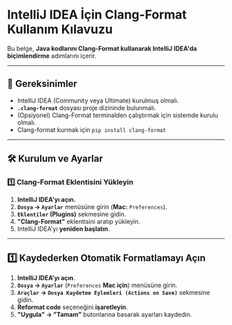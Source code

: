 # **IntelliJ IDEA İçin Clang-Format Kullanım Kılavuzu**

Bu belge, **Java kodlarını Clang-Format kullanarak IntelliJ IDEA'da biçimlendirme** adımlarını içerir.

---

## **📌 Gereksinimler**

- IntelliJ IDEA (Community veya Ultimate) kurulmuş olmalı.
- **`.clang-format`** dosyası proje dizininde bulunmalı.
- (Opsiyonel) Clang-Format terminalden çalıştırmak için sistemde kurulu olmalı.
- Clang-format kurmak için `pip install clang-format`

---

## **🛠 Kurulum ve Ayarlar**

### **1️⃣ Clang-Format Eklentisini Yükleyin**

1. **IntelliJ IDEA'yı açın.**
2. **`Dosya` → `Ayarlar`** menüsüne girin (**Mac:** `Preferences`).
3. **`Eklentiler` (Plugins)** sekmesine gidin.
4. **"Clang-Format"** eklentisini aratıp yükleyin.
5. IntelliJ IDEA'yı **yeniden başlatın**.

---

## **1️⃣ Kaydederken Otomatik Formatlamayı Açın**

1. **IntelliJ IDEA’yı açın**.
2. **`Dosya` → `Ayarlar`** (`Preferences` **Mac için**) menüsüne girin.
3. **`Araçlar` → `Dosya Kaydetme Eylemleri (Actions on Save)`** sekmesine gidin.
4. **Reformat code** seçeneğini **işaretleyin**.
5. **"Uygula" → "Tamam"** butonlarına basarak ayarları kaydedin.



